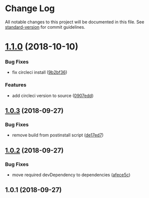 # Change Log

All notable changes to this project will be documented in this file. See [standard-version](https://github.com/conventional-changelog/standard-version) for commit guidelines.

<a name="1.1.0"></a>
# [1.1.0](https://github.com/psirenny/circleci-bin/compare/v1.0.3...v1.1.0) (2018-10-10)


### Bug Fixes

* fix circleci install ([9b2bf36](https://github.com/psirenny/circleci-bin/commit/9b2bf36))


### Features

* add circleci version to source ([0907edd](https://github.com/psirenny/circleci-bin/commit/0907edd))



<a name="1.0.3"></a>
## [1.0.3](https://github.com/psirenny/circleci-bin/compare/v1.0.2...v1.0.3) (2018-09-27)


### Bug Fixes

* remove build from postinstall script ([de17ed7](https://github.com/psirenny/circleci-bin/commit/de17ed7))



<a name="1.0.2"></a>
## [1.0.2](https://github.com/psirenny/circleci-bin/compare/v1.0.1...v1.0.2) (2018-09-27)


### Bug Fixes

* move required devDependency to dependencies ([afece5c](https://github.com/psirenny/circleci-bin/commit/afece5c))



<a name="1.0.1"></a>
## 1.0.1 (2018-09-27)
